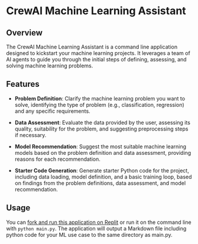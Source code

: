 # CrewAI Machine Learning Assistant

## Overview

The CrewAI Machine Learning Assistant is a command line application designed to kickstart your machine learning projects. It leverages a team of AI agents to guide you through the initial steps of defining, assessing, and solving machine learning problems.

## Features

- **Problem Definition**: Clarify the machine learning problem you want to solve, identifying the type of problem (e.g., classification, regression) and any specific requirements.

- **Data Assessment**: Evaluate the data provided by the user, assessing its quality, suitability for the problem, and suggesting preprocessing steps if necessary.

- **Model Recommendation**: Suggest the most suitable machine learning models based on the problem definition and data assessment, providing reasons for each recommendation.

- **Starter Code Generation**: Generate starter Python code for the project, including data loading, model definition, and a basic training loop, based on findings from the problem definitions, data assessment, and model recommendation.

## Usage

You can [fork and run this application on Replit](https://replit.com/@GroqCloud/CrewAI-Machine-Learning-Assistant) or run it on the command line with `python main.py`. The application will output a Markdown file including python code for your ML use case to the same directory as main.py.
